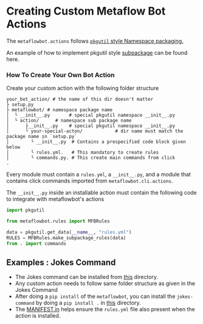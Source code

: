 # Creating Custom Metaflow Bot Actions

The `metaflowbot.actions` follows [`pkgutil` style Namespace packaging.]((https://packaging.python.org/guides/packaging-namespace-packages/#pkgutil-style-namespace-packages).)

An example of how to implement pkgutil style [subpackage](https://github.com/pypa/sample-namespace-packages/tree/master/pkgutil) can be found here.

### How To Create Your Own Bot Action
Create your custom action with the following folder structure

```
your_bot_action/ # the name of this dir doesn't matter
├ setup.py
├ metaflowbot/ # namespace package name
│  └ __init__.py       # special pkgutil namespace __init__.py
│  └ action/      # namespace sub package name
│      ├__init__.py    # special pkgutil namespace __init__.py
│      └ your-special-acton/            # dir name must match the package name in `setup.py`
│        └ __init__.py  # Contains a prespecified code block given below
│        └ rules.yml.   # This mandatory to create rules
│        └ commands.py. # This create main commands from click
.
```

Every module must contain a `rules.yml`, a `__init__.py`, and a module that contains click commands imported from `metaflowbot.cli.actions`.

The `__init__.py` inside an installable action must contain the following code to integrate with metaflowbot's actions
```python
import pkgutil

from metaflowbot.rules import MFBRules

data = pkgutil.get_data(__name__, "rules.yml")
RULES = MFBRules.make_subpackage_rules(data)
from . import commands
```

## Examples : Jokes Command

- The Jokes command can be installed from [this](../extensions/jokes-command) directory.
- Any custom action needs to follow same folder structure as given in the Jokes Command
- After doing a `pip install` of the `metaflowbot`, you can install the `jokes-command` by doing a `pip install .` in [this](../extensions/jokes-command) directory.
- The [MANIFEST.in](../extensions/jokes-command/MANIFEST.in) helps ensure the `rules.yml` file also present when the action is installed.
